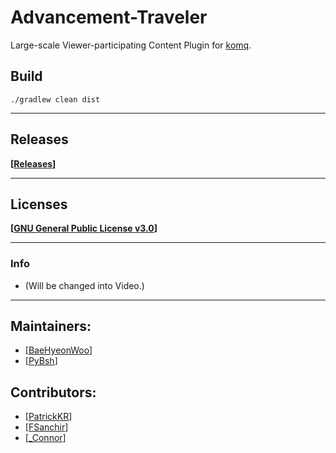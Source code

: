 # Advancement-Traveler

Large-scale Viewer-participating Content Plugin for [komq](https://youtube.com/코마).

## Build

`./gradlew clean dist`

---

## Releases

**[[Releases](https://github.com/qogusdn1017/Advancement-Traveler/releases)]**

---

## Licenses

**[[GNU General Public License v3.0](./LICENSE.md)]**

---

### Info

- (Will be changed into Video.)

---

## Maintainers:
- [[BaeHyeonWoo](https://github.com/qogusdn1017)]
- [[PyBsh](https://github.com/PyBsh)]

## Contributors:

- [[PatrickKR](https://github.com/patrick-choe)]
- [[FSanchir](https://github.com/fsanchir)]
- [[_Connor](https://github.com/underconnor)]
